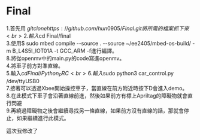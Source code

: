 # Final
1.首先用 $git clone https://github.com/hun0905/Final.git    將所需的檔案抓下來<br> 
2.輸入$cd Final/final<br> 
3.使用$ sudo mbed compile --source . --source ~/ee2405/mbed-os-build/ -m B_L4S5I_IOT01A -t GCC_ARM -f進行編譯。<br> 
8.將從openmv中的main.py的code寫進openmv。<br> 
4.將車子前方對準直線。<br> 
5.輸入$cd Final/Python_PRC<br> 
6.輸入$sudo python3 car_control.py /dev/ttyUSB0<br> 
7.接著可以透過Xbee開始操控車子，當直線在前方附近時按下D會進入demo。<br> 
8.在此模式下車子會沿著直線前進，然後如果前方有標上Apriltag的障礙物就會直行閃避<br> 
9.再繞過障礙物之後會繼續尋找另一條直線，如果前方沒有直線的話，那就會停止，如果繼續進行此模式。<br>

這次我修改了
